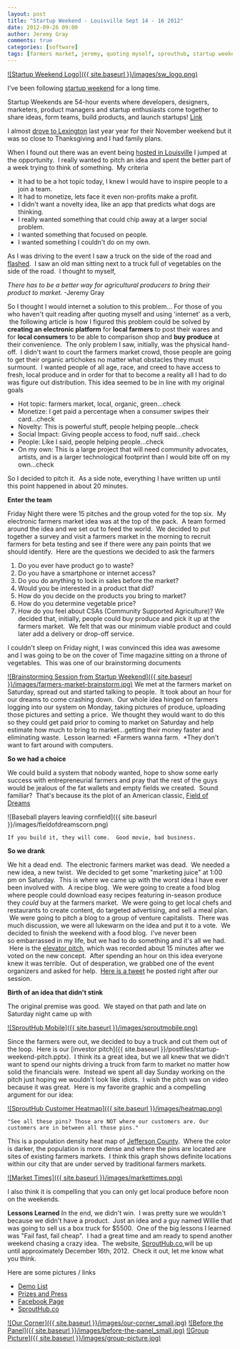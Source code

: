 ```yaml
---
layout: post
title: "Startup Weekend - Louisville Sept 14 - 16 2012"
date: 2012-09-26 09:00
author: Jeremy Gray
comments: true
categories: [software]
tags: [farmers market, jeremy, quoting myself, sprouthub, startup weekend]
---
```


<a href="{{ site.baseurl }}/images/sw_logo.png">![Startup Weekend Logo]({{ site.baseurl }}/images/sw_logo.png)</a>

I've been following [startup weekend](http://startupweekend.org) for a long time.

Startup Weekends are 54-hour events where developers, designers, marketers, product managers and startup enthusiasts come together to share ideas, form teams, build products, and launch startups! [Link](http://startupweekend.org/about/)

I almost [drove to Lexington](http://goo.gl/maps/HbXYo) last year year for their November weekend but it was so close to Thanksgiving and I had family plans.

When I found out there was an event being [hosted in Louisville](http://louisville.startupweekend.org/) I jumped at the opportunity.  I really wanted to pitch an idea and spent the better part of a week trying to think of something.  My criteria


*   It had to be a hot topic today, I knew I would have to inspire people to a join a team.
*   It had to monetize, lets face it even non-profits make a profit.
*   I didn't want a novelty idea, like an app that predicts what dogs are thinking.
*   I really wanted something that could chip away at a larger social problem.
*   I wanted something that focused on people.
*   I wanted something I couldn't do on my own.

As I was driving to the event I saw a truck on the side of the road and [flashed](http://en.wikipedia.org/wiki/The_Intersect#.22Flashes.22).  I saw an old man sitting next to a truck full of vegetables on the side of the road.  I thought to myself,

*There has to be a better way for agricultural producers to bring their product to market.*
-Jeremy Gray

So I thought I would internet a solution to this problem...
For those of you who haven't quit reading after quoting myself and using 'internet' as a verb,  the following article is how I figured this problem could be solved by **creating an electronic platform** for **local farmers** to post their wares and for **local consumers** to be able to comparison shop and **buy produce** at their convenience.  The only problem I saw, initially, was the physical hand-off.  I didn't want to court the farmers market crowd, those people are going to get their organic artichokes no matter what obstacles they must surmount.  I wanted people of all age, race, and creed to have access to fresh, local produce and in order for that to become a reality all I had to do was figure out distribution. This idea seemed to be in line with my original goals




*   Hot topic: farmers market, local, organic, green...check
*   Monetize: I get paid a percentage when a consumer swipes their card...check
*   Novelty: This is powerful stuff, people helping people...check
*   Social Impact: Giving people access to food, nuff said...check
*   People: Like I said, people helping people...check
*   On my own: This is a large project that will need community advocates, artists, and is a larger technological footprint than I would bite off on my own...check

So I decided to pitch it.  As a side note, everything I have written up until this point happened in about 20 minutes.

**Enter the team**

Friday Night there were 15 pitches and the group voted for the top six.  My electronic farmers market idea was at the top of the pack.  A team formed around the idea and we set out to feed the world.  We decided to put together a survey and visit a farmers market in the morning to recruit farmers for beta testing and see if there were any pain points that we should identify.  Here are the questions we decided to ask the farmers


1.  Do you ever have product go to waste?
2.  Do you have a smartphone or internet access?
3.  Do you do anything to lock in sales before the market?
4.  Would you be interested in a product that did?
5.  How do you decide on the products you bring to market?
6.  How do you determine vegetable price?
7.  How do you feel about CSAs (Community Supported Agriculture)?
We decided that, initially, people could buy produce and pick it up at the farmers market.  We felt that was our minimum viable product and could later add a delivery or drop-off service.

I couldn't sleep on Friday night, I was convinced this idea was awesome and I was going to be on the cover of Time magazine sitting on a throne of vegetables.  This was one of our brainstorming documents

<a href="{{ site.baseurl }}/images/farmers-market-brainstorm.jpg">![Brainstorming Session from Startup Weekend]({{ site.baseurl }}/images/farmers-market-brainstorm.jpg)</a>
We met at the farmers market on Saturday, spread out and started talking to people.  It took about an hour for our dreams to come crashing down.  Our whole idea hinged on farmers logging into our system on Monday, taking pictures of produce, uploading those pictures and setting a price.  We thought they would want to do this so they could get paid prior to coming to market on Saturday and help estimate how much to bring to market...getting their money faster and eliminating waste.  Lesson learned: *Farmers wanna farm.  *They don't want to fart around with computers.

**So we had a choice**

We could build a system that nobody wanted, hope to show some early success with entrepreneurial farmers and pray that the rest of the guys would be jealous of the fat wallets and empty fields we created.  Sound familiar?  That's because its the plot of an American classic, [Field of Dreams](http://www.imdb.com/title/tt0097351/)

![Baseball players leaving cornfield]({{ site.baseurl }}/images/fieldofdreamscorn.png)

 `If you build it, they will come.  Good movie, bad business.`


**So we drank**

We hit a dead end.  The electronic farmers market was dead.  We needed a new idea, a new twist.  We decided to get some "marketing juice" at 1:00 pm on Saturday.  This is where we came up with the worst idea I have ever been involved with.  A recipe blog.  We were going to create a food blog where people could download easy recipes featuring in-season produce they *could* buy at the farmers market.  We were going to get local chefs and restaurants to create content, do targeted advertising, and sell a meal plan.  We were going to pitch a blog to a group of venture capitalists.  There was much discussion, we were all lukewarm on the idea and put it to a vote.  We decided to finish the weekend with a food blog.  I've never been so embarrassed in my life, but we had to do something and it's all we had.  Here is the [elevator pitch](http://www.youtube.com/watch?v=lZaOLgiTNJ8&amp;feature=youtu.be), which was recorded about 15 minutes after we voted on the new concept.  After spending an hour on this idea everyone knew it was terrible.  Out of desperation, we grabbed one of the event organizers and asked for help.  [Here is a tweet](https://twitter.com/ZacharyCohn/status/247114256108109825) he posted right after our session.

**Birth of an idea that didn't stink**

The original premise was good.  We stayed on that path and late on Saturday night came up with

<a href="{{ site.baseurl }}/images/sproutmobile.png">![SproutHub Mobile]({{ site.baseurl }}/images/sproutmobile.png)</a>

Since the farmers were out, we decided to buy a truck and cut them out of the loop.  Here is our [investor pitch]({{ site.baseurl }}/postfiles/startup-weekend-pitch.pptx).  I think its a great idea, but we all knew that we didn't want to spend our nights driving a truck from farm to market no matter how solid the financials were.  Instead we spent all day Sunday working on the pitch just hoping we wouldn't look like idiots.  I wish the pitch was on video because it was great.  Here is my favorite graphic and a compelling argument for our idea:


<a href="http://lotsofgigs.wordpress.com/2012/09/26/startup-weekend-louisville-sept-14-16-2012/startup-weekend-pitch/" rel="attachment wp-att-906"></a>

<a href="{{ site.baseurl }}/images/heatmap.png">![SproutHub Customer Heatmap]({{ site.baseurl }}/images/heatmap.png)</a>

`"See all these pins? Those are NOT where our customers are. Our customers are in between all those pins."`

This is a population density heat map of [Jefferson County](http://en.wikipedia.org/wiki/Jefferson_County,_KY).  Where the color is darker, the population is more dense and where the pins are located are sites of existing farmers markets.  I think this graph shows definite locations within our city that are under served by traditional farmers markets.

<a href="{{ site.baseurl }}/images/markettimes.png">![Market Times]({{ site.baseurl }}/images/markettimes.png)</a>

I also think it is compelling that you can only get local produce before noon on the weekends.

**Lessons Learned**
In the end, we didn't win.  I was pretty sure we wouldn't because we didn't have a product.  Just an idea and a guy named Willie that was going to sell us a box truck for $5500.  One of the big lessons I learned was "Fail fast, fail cheap".  I had a great time and am ready to spend another weekend chasing a crazy idea.  The website, [SproutHub.co](http://www.SproutHub.co),will be up until approximately December 16th, 2012.  Check it out, let me know what you think.

Here are some pictures / links

*   [Demo List](http://louisville.startupweekend.org/2012/09/16/sw-louisville-2012-demo-list/)
*   [Prizes and Press](http://louisville.startupweekend.org/2012/09/18/success-at-first-ever-startup-weekend-louisville/)
*   [Facebook Page](https://www.facebook.com/SWLouisville/photos)
*   [SproutHub.co](http://www.SproutHub.co)

<a href="{{ site.baseurl }}/images/our-corner.jpg">![Our Corner]({{ site.baseurl }}/images/our-corner_small.jpg)</a>
<a href="{{ site.baseurl }}/images/before-the-panel.jpg">![Before the Panel]({{ site.baseurl }}/images/before-the-panel_small.jpg)</a>
<a href="{{ site.baseurl }}/images/group-picture.jpg">![Group Picture]({{ site.baseurl }}/images/group-picture.jpg)</a>

